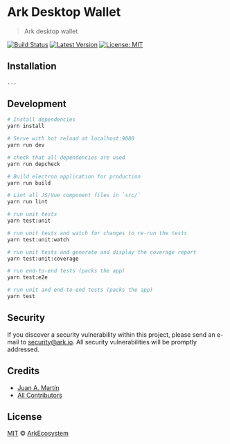 # Ark Desktop Wallet

> Ark desktop wallet

[![Build Status](https://badgen.now.sh/travis/ArkEcosystem/new-desktop-wallet/master.svg?style=flat-square)](https://travis-ci.org/ArkEcosystem/new-desktop-wallet)
[![Latest Version](https://badgen.now.sh/github/release/ArkEcosystem/new-desktop-wallet.svg?style=flat-square)](https://github.com/ArkEcosystem/new-desktop-wallet/releases)
[![License: MIT](https://badgen.now.sh/badge/license/MIT/green)](https://opensource.org/licenses/MIT)

## Installation

```bash
...
```

## Development

``` bash
# Install dependencies
yarn install

# Serve with hot reload at localhost:9080
yarn run dev

# check that all dependencies are used
yarn run depcheck

# Build electron application for production
yarn run build

# Lint all JS/Vue component files in `src/`
yarn run lint

# run unit tests
yarn test:unit

# run unit tests and watch for changes to re-run the tests
yarn test:unit:watch

# run unit tests and generate and display the coverage report
yarn test:unit:coverage

# run end-to-end tests (packs the app)
yarn test:e2e

# run unit and end-to-end tests (packs the app)
yarn test
```

## Security

If you discover a security vulnerability within this project, please send an e-mail to security@ark.io. All security vulnerabilities will be promptly addressed.

## Credits

- [Juan A. Martín](https://github.com/j-a-m-l)
- [All Contributors](../../../../contributors)

## License

[MIT](LICENSE) © [ArkEcosystem](https://ark.io)
